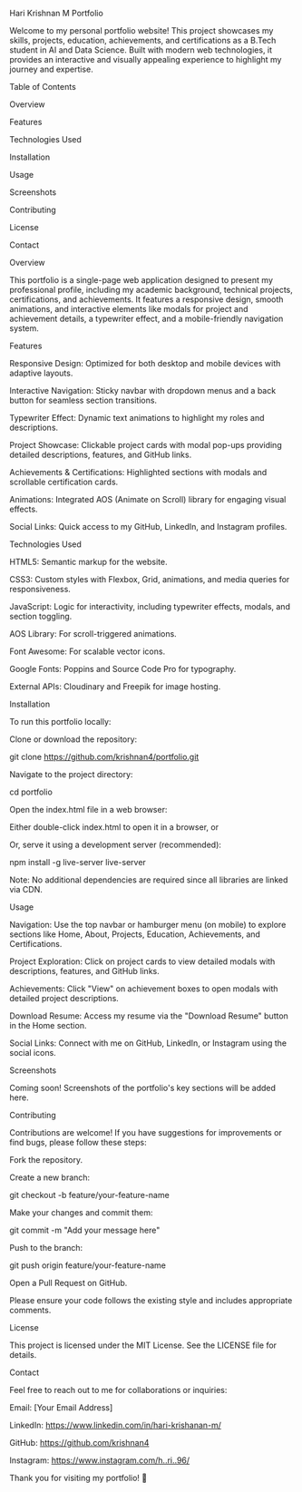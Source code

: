 Hari Krishnan M Portfolio

Welcome to my personal portfolio website! This project showcases my skills, projects, education, achievements, and certifications as a B.Tech student in AI and Data Science. Built with modern web technologies, it provides an interactive and visually appealing experience to highlight my journey and expertise.

Table of Contents





Overview



Features



Technologies Used



Installation



Usage



Screenshots



Contributing



License



Contact

Overview

This portfolio is a single-page web application designed to present my professional profile, including my academic background, technical projects, certifications, and achievements. It features a responsive design, smooth animations, and interactive elements like modals for project and achievement details, a typewriter effect, and a mobile-friendly navigation system.

Features





Responsive Design: Optimized for both desktop and mobile devices with adaptive layouts.



Interactive Navigation: Sticky navbar with dropdown menus and a back button for seamless section transitions.



Typewriter Effect: Dynamic text animations to highlight my roles and descriptions.



Project Showcase: Clickable project cards with modal pop-ups providing detailed descriptions, features, and GitHub links.



Achievements & Certifications: Highlighted sections with modals and scrollable certification cards.



Animations: Integrated AOS (Animate on Scroll) library for engaging visual effects.



Social Links: Quick access to my GitHub, LinkedIn, and Instagram profiles.

Technologies Used





HTML5: Semantic markup for the website.



CSS3: Custom styles with Flexbox, Grid, animations, and media queries for responsiveness.



JavaScript: Logic for interactivity, including typewriter effects, modals, and section toggling.



AOS Library: For scroll-triggered animations.



Font Awesome: For scalable vector icons.



Google Fonts: Poppins and Source Code Pro for typography.



External APIs: Cloudinary and Freepik for image hosting.

Installation

To run this portfolio locally:





Clone or download the repository:

git clone https://github.com/krishnan4/portfolio.git



Navigate to the project directory:

cd portfolio



Open the index.html file in a web browser:





Either double-click index.html to open it in a browser, or



Or, serve it using a development server (recommended):

npm install -g live-server
live-server

Note: No additional dependencies are required since all libraries are linked via CDN.

Usage





Navigation: Use the top navbar or hamburger menu (on mobile) to explore sections like Home, About, Projects, Education, Achievements, and Certifications.



Project Exploration: Click on project cards to view detailed modals with descriptions, features, and GitHub links.



Achievements: Click "View" on achievement boxes to open modals with detailed project descriptions.



Download Resume: Access my resume via the "Download Resume" button in the Home section.



Social Links: Connect with me on GitHub, LinkedIn, or Instagram using the social icons.

Screenshots

Coming soon! Screenshots of the portfolio's key sections will be added here.

Contributing

Contributions are welcome! If you have suggestions for improvements or find bugs, please follow these steps:





Fork the repository.



Create a new branch:

git checkout -b feature/your-feature-name



Make your changes and commit them:

git commit -m "Add your message here"



Push to the branch:

git push origin feature/your-feature-name



Open a Pull Request on GitHub.

Please ensure your code follows the existing style and includes appropriate comments.

License

This project is licensed under the MIT License. See the LICENSE file for details.

Contact

Feel free to reach out to me for collaborations or inquiries:





Email: [Your Email Address]



LinkedIn: https://www.linkedin.com/in/hari-krishanan-m/



GitHub: https://github.com/krishnan4



Instagram: https://www.instagram.com/h..ri..96/

Thank you for visiting my portfolio! 🚀
